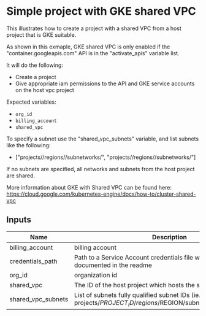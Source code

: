 # Simple project with GKE shared VPC

This illustrates how to create a project with a shared VPC from a host project that is GKE suitable.

As shown in this exmaple, GKE shared VPC is only enabled if the "container.googleapis.com" API is in the "activate_apis" variable list.

It will do the following:
- Create a project
- Give appropriate iam permissions to the API and GKE service accounts on the host vpc project

Expected variables:
- `org_id`
- `billing_account`
- `shared_vpc`

To specify a subnet use the "shared_vpc_subnets" variable, and list subnets like the following:
- ["projects/<my-project-id>/regions/<my-region>/subnetworks/<subnet-one-id>", "projects/<my-project-id>/regions/<my-region>/subnetworks/<subnet-two-id>"]

If no subnets are specified, all networks and subnets from the host project are shared.

More information about GKE with Shared VPC can be found here: https://cloud.google.com/kubernetes-engine/docs/how-to/cluster-shared-vpc

[^]: (autogen_docs_start)

## Inputs

| Name | Description | Type | Default | Required |
|------|-------------|:----:|:-----:|:-----:|
| billing\_account | billing account | string | - | yes |
| credentials\_path | Path to a Service Account credentials file with permissions documented in the readme | string | - | yes |
| org\_id | organization id | string | - | yes |
| shared\_vpc | The ID of the host project which hosts the shared VPC | string | - | yes |
| shared\_vpc\_subnets | List of subnets fully qualified subnet IDs (ie. projects/$PROJECT_ID/regions/$REGION/subnetworks/$SUBNET_ID) | list | `<list>` | no |

[^]: (autogen_docs_end)